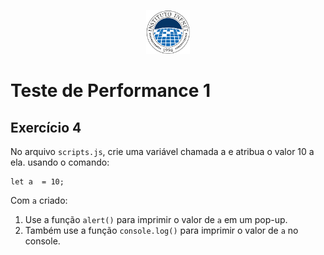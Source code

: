 <p align="center">
    <img src="assets/logo_infnet.png" width="70" height="70" />
</p>

# Teste de Performance 1

## Exercício 4


No arquivo `scripts.js`, crie uma variável chamada a e atribua o valor 10 a ela.
usando o comando:
```
let a  = 10;
```
Com `a` criado:
1. Use a função `alert()` para imprimir o valor de `a` em um pop-up.
1. Também use a função `console.log()` para imprimir o valor de `a` no console.